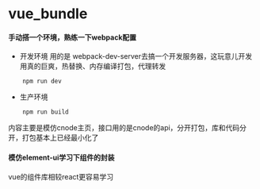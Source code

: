 # vue_bundle
#### 手动搭一个环境，熟练一下webpack配置
  * 开发环境
  用的是 webpack-dev-server去搞一个开发服务器，这玩意儿开发用真的巨爽，热替换、内存编译打包，代理转发
```apple js
    npm run dev
```
  * 生产环境
```apple js
    npm run build
```
内容主要是模仿cnode主页，接口用的是cnode的api，分开打包，库和代码分开，打包基本上已经最小化了
#### 模仿element-ui学习下组件的封装
vue的组件库相较react更容易学习

